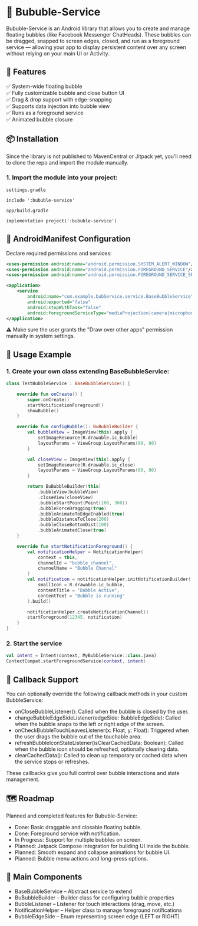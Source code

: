 # 🧼 Bububle-Service

Bububle-Service is an Android library that allows you to create and manage floating bubbles (like Facebook Messenger ChatHeads). These bubbles can be dragged, snapped to screen edges, closed, and run as a foreground service — allowing your app to display persistent content over any screen without relying on your main UI or Activity.

## 🚀 Features

✅ System-wide floating bubble  
✅ Fully customizable bubble and close button UI  
✅ Drag & drop support with edge-snapping  
✅ Supports data injection into bubble view  
✅ Runs as a foreground service  
✅ Animated bubble closure

## 📦 Installation

Since the library is not published to MavenCentral or Jitpack yet, you’ll need to clone the repo and import the module manually.

### 1. Import the module into your project:

`settings.gradle`
```
include ':bububle-service'
```

`app/build.gradle`
```
implementation project(':bububle-service')
```

## 🔧 AndroidManifest Configuration

Declare required permissions and services:

```xml
<uses-permission android:name="android.permission.SYSTEM_ALERT_WINDOW"/>
<uses-permission android:name="android.permission.FOREGROUND_SERVICE"/>
<uses-permission android:name="android.permission.FOREGROUND_SERVICE_SPECIAL_USE"/>

<application>
    <service
        android:name="com.example.bubService.service.BaseBubbleService"
        android:exported="false"
        android:stopWithTask="false"
        android:foregroundServiceType="mediaProjection|camera|microphone" />
</application>
```

⚠️ Make sure the user grants the "Draw over other apps" permission manually in system settings.

## 🧪 Usage Example
### 1. Create your own class extending BaseBubbleService:
```Kotlin
class TestBubbleService : BaseBubbleService() {

    override fun onCreate() {
        super.onCreate()
        startNotificationForeground()
        showBubble()
    }

    override fun configBubble(): BuBubbleBuilder {
        val bubbleView = ImageView(this).apply {
            setImageResource(R.drawable.ic_bubble)
            layoutParams = ViewGroup.LayoutParams(80, 80)
        }

        val closeView = ImageView(this).apply {
            setImageResource(R.drawable.ic_close)
            layoutParams = ViewGroup.LayoutParams(80, 80)
        }

        return BuBubbleBuilder(this)
            .bubbleView(bubbleView)
            .closeView(closeView)
            .bubbleStartPoint(Point(100, 300))
            .bubbleForceDragging(true)
            .bubbleAnimateToEdgeEnabled(true)
            .bubbleDistanceToClose(200)
            .bubbleCloseBottomDist(100)
            .bubbleAnimatedClose(true)
    }

    override fun startNotificationForeground() {
        val notificationHelper = NotificationHelper(
            context = this,
            channelId = "bubble_channel",
            channelName = "Bubble Channel"
        )
        val notification = notificationHelper.initNotificationBuilder(
            smallIcon = R.drawable.ic_bubble,
            contentTitle = "Bubble Active",
            contentText = "Bubble is running"
        ).build()

        notificationHelper.createNotificationChannel()
        startForeground(12345, notification)
    }
}
```
### 2. Start the service
```Kotlin
val intent = Intent(context, MyBubbleService::class.java)
ContextCompat.startForegroundService(context, intent)
```

## 📌  Callback Support

You can optionally override the following callback methods in your custom BubbleService:

- onCloseBubbleListener(): Called when the bubble is closed by the user.
- changeBubbleEdgeSideListener(edgeSide: BubbleEdgeSide): Called when the bubble snaps to the left or right edge of the screen.
- onCheckBubbleTouchLeavesListener(x: Float, y: Float): Triggered when the user drags the bubble out of the touchable area.
- refreshBubbleIconStateListener(isClearCachedData: Boolean): Called when the bubble icon should be refreshed, optionally clearing data.
- clearCachedData(): Called to clean up temporary or cached data when the service stops or refreshes.

These callbacks give you full control over bubble interactions and state management.

## 🗺️ Roadmap

Planned and completed features for Bububle-Service:

- Done: Basic draggable and closable floating bubble.
- Done: Foreground service with notification.
- In Progress: Support for multiple bubbles on screen.
- Planned: Jetpack Compose integration for building UI inside the bubble.
- Planned: Smooth expand and collapse animations for bubble UI.
- Planned: Bubble menu actions and long-press options.


## 🧩 Main Components
* BaseBubbleService – Abstract service to extend
* BuBubbleBuilder – Builder class for configuring bubble properties
* BubbleListener – Listener for touch interactions (drag, move, etc.)
* NotificationHelper – Helper class to manage foreground notifications
* BubbleEdgeSide – Enum representing screen edge (LEFT or RIGHT)
